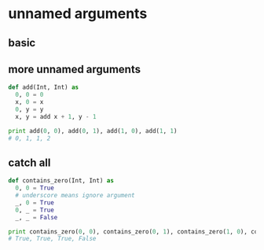 # unnamed arguments
## basic


## more unnamed arguments
```python
def add(Int, Int) as
  0, 0 = 0
  x, 0 = x
  0, y = y
  x, y = add x + 1, y - 1

print add(0, 0), add(0, 1), add(1, 0), add(1, 1)
# 0, 1, 1, 2
```

## catch all
```python
def contains_zero(Int, Int) as
  0, 0 = True
  # underscore means ignore argument
  _, 0 = True
  0, _ = True
  _, _ = False

print contains_zero(0, 0), contains_zero(0, 1), contains_zero(1, 0), contains_zero(1, 1)
# True, True, True, False
```
